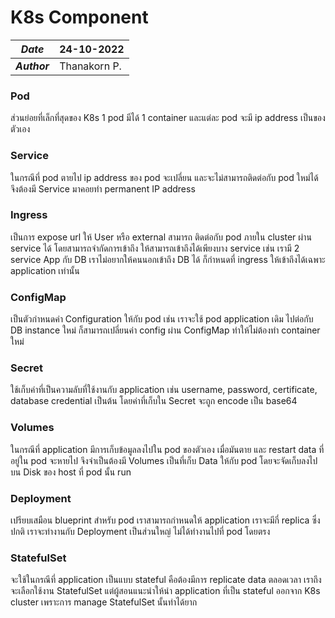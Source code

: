 # K8s Component

| ***Date*** | 24-10-2022 |
| --- | --- |
| ***Author*** | Thanakorn P. |

### Pod
ส่วนย่อยที่เล็กที่สุดของ K8s 1 pod มีได้ 1 container และแต่ละ pod จะมี ip address เป็นของตัวเอง
### Service
ในกรณีที่ pod ตายไป ip address ของ pod จะเปลี่ยน และจะไม่สามารถติดต่อกับ pod ใหม่ได้ จึงต้องมี Service มาคอยทำ permanent IP address
### Ingress
เป็นการ expose url ให้ User หรือ external สามารถ ติดต่อกับ pod ภายใน cluster ผ่าน service ได้ โดยสามารถจำกัดการเข้าถึง ให้สามารถเข้าถึงได้เพียงบาง service เช่น เรามี 2 service App กับ DB เราไม่อยากให้คนนอกเข้าถึง DB ได้ ก็กำหนดที่ ingress ให้เข้าถึงได้เฉพาะ application เท่านั้น
### ConfigMap
เป็นตัวกำหนดค่า Configuration ให้กับ pod เช่น เราจะใช้ pod application เดิม ไปต่อกับ DB instance ใหม่ ก็สามารถเปลี่ยนค่า config ผ่าน ConfigMap ทำให้ไม่ต้องทำ container ใหม่
### Secret
ใช้เก็บค่าที่เป็นความลับที่ใช้งานกับ application เช่น username, password, certificate, database credential เป็นต้น โดยค่าที่เก็บใน Secret จะถูก encode เป็น base64
### Volumes
ในกรณีที่ application มีการเก็บข้อมูลลงไปใน pod ของตัวเอง เมื่อมันตาย และ restart data ที่อยู่ใน pod จะหายไป จึงจำเป็นต้องมี Volumes เป็นที่เก็บ Data ให้กับ pod โดยจะจัดเก็บลงไปบน Disk ของ host ที่ pod นั้น run
### Deployment
เปรียบเสมือน blueprint สำหรับ pod เราสามารถกำหนดให้ application เราจะมีกี่ replica ซึ่งปกติ เราจะทำงานกับ Deployment เป็นส่วนใหญ่ ไม่ได้ทำงานไปที่ pod โดยตรง
### StatefulSet
จะใช้ในกรณีที่ application เป็นแบบ stateful คือต้องมีการ replicate data ตลอดเวลา เราถึงจะเลือกใช้งาน StatefulSet แต่ผู้สอนแนะนำให้นำ application ที่เป็น stateful ออกจาก K8s cluster เพราะการ manage StatefulSet นั้นทำได้ยาก

